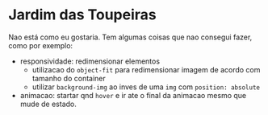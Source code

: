 # Jardim das Toupeiras

Nao está como eu gostaria. Tem algumas coisas que nao consegui fazer, como por exemplo:

- responsividade: redimensionar elementos
  - utilizacao do `object-fit` para redimensionar imagem de acordo com tamanho do container
  - utilizar `background-img` ao inves de uma `img` com `position: absolute`
- animacao: startar qnd `hover` e ir ate o final da animacao mesmo que mude de estado.
